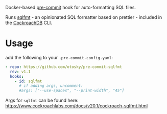 Docker-based [pre-commit](https://pre-commit.com/) hook for auto-formatting SQL files.

Runs [sqlfmt](https://www.cockroachlabs.com/blog/sql-fmt-online-sql-formatter/) - an opinionated SQL formatter based on prettier - 
included in the [CockroachDB](https://www.cockroachlabs.com/) CLI.

# Usage
add the following to your `.pre-commit-config.yaml`:
```yaml
- repo: https://github.com/otosky/pre-commit-sqlfmt
  rev: v1.1
  hooks:
    - id: sqlfmt
      # if adding args, uncomment:
      #args: ["--use-spaces", "--print-width", "45"]
```
Args for `sqlfmt` can be found here: https://www.cockroachlabs.com/docs/v20.1/cockroach-sqlfmt.html

